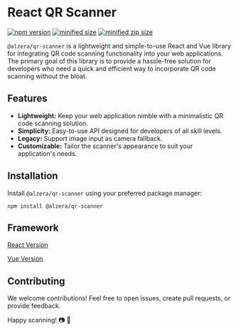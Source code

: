 
# React QR Scanner

<a href="https://www.npmjs.com/package/@alzera/qr-scanner"><img src="https://badge.fury.io/js/@alzera%2Fqr-scanner.svg" alt="npm version"></a> <a href="https://bundlephobia.com/package/@alzera/qr-scanner"><img src="https://img.shields.io/bundlephobia/min/%40alzera%2Fqr-scanner" title="minified size"></a> <a href="https://bundlephobia.com/package/@alzera/qr-scanner"><img src="https://img.shields.io/bundlephobia/minzip/%40alzera%2Fqr-scanner" title="minified zip size"></a>

`@alzera/qr-scanner` is a lightweight and simple-to-use React and Vue library for integrating QR code scanning functionality into your web applications. The primary goal of this library is to provide a hassle-free solution for developers who need a quick and efficient way to incorporate QR code scanning without the bloat.

## Features

-   **Lightweight:** Keep your web application nimble with a minimalistic QR code scanning solution.
-   **Simplicity:** Easy-to-use API designed for developers of all skill levels.
-   **Legacy:** Support image input as camera fallback.
-   **Customizable:** Tailor the scanner's appearance to suit your application's needs.

## Installation

Install `@alzera/qr-scanner` using your preferred package manager:

    npm install @alzera/qr-scanner

## Framework
[React Version](https://github.com/alzera/qr-scanner/blob/main/docs/react.md)

[Vue Version](https://github.com/alzera/qr-scanner/blob/main/docs/vue.md)

## Contributing

We welcome contributions! Feel free to open issues, create pull requests, or provide feedback.

Happy scanning! 📷 🚀